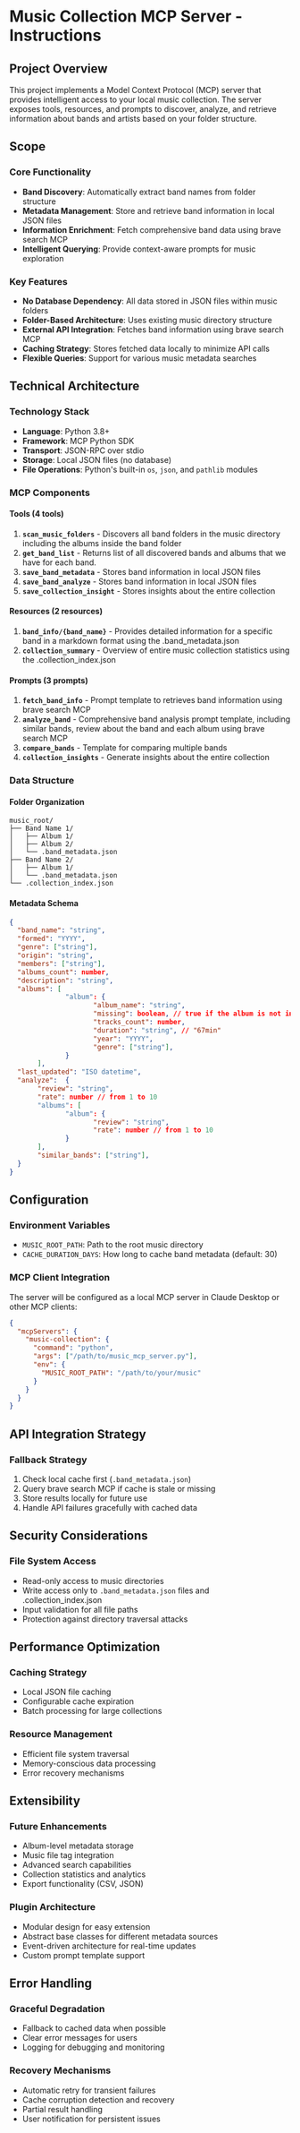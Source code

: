 # Music Collection MCP Server - Instructions

## Project Overview

This project implements a Model Context Protocol (MCP) server that provides intelligent access to your local music collection. The server exposes tools, resources, and prompts to discover, analyze, and retrieve information about bands and artists based on your folder structure.

## Scope

### Core Functionality
- **Band Discovery**: Automatically extract band names from folder structure
- **Metadata Management**: Store and retrieve band information in local JSON files
- **Information Enrichment**: Fetch comprehensive band data using brave search MCP
- **Intelligent Querying**: Provide context-aware prompts for music exploration

### Key Features
- **No Database Dependency**: All data stored in JSON files within music folders
- **Folder-Based Architecture**: Uses existing music directory structure
- **External API Integration**: Fetches band information using brave search MCP
- **Caching Strategy**: Stores fetched data locally to minimize API calls
- **Flexible Queries**: Support for various music metadata searches

## Technical Architecture

### Technology Stack
- **Language**: Python 3.8+
- **Framework**: MCP Python SDK
- **Transport**: JSON-RPC over stdio
- **Storage**: Local JSON files (no database)
- **File Operations**: Python's built-in `os`, `json`, and `pathlib` modules

### MCP Components

#### Tools (4 tools)
1. **`scan_music_folders`** - Discovers all band folders in the music directory including the albums inside the band folder
2. **`get_band_list`** - Returns list of all discovered bands and albums that we have for each band. 
3. **`save_band_metadata`** - Stores band information in local JSON files
3. **`save_band_analyze`** - Stores band information in local JSON files
4. **`save_collection_insight`** - Stores insights about the entire collection

#### Resources (2 resources)
1. **`band_info/{band_name}`** - Provides detailed information for a specific band in a markdown format using the .band_metadata.json
2. **`collection_summary`** - Overview of entire music collection statistics using the .collection_index.json

#### Prompts (3 prompts)
1. **`fetch_band_info`** - Prompt template to retrieves band information using brave search MCP
2. **`analyze_band`** - Comprehensive band analysis prompt template, including similar bands, review about the band and each album using brave search MCP
3. **`compare_bands`** - Template for comparing multiple bands
4. **`collection_insights`** - Generate insights about the entire collection

### Data Structure

#### Folder Organization
```
music_root/
├── Band Name 1/
│   ├── Album 1/
│   ├── Album 2/
│   └── .band_metadata.json
├── Band Name 2/
│   ├── Album 1/
│   └── .band_metadata.json
└── .collection_index.json
```

#### Metadata Schema
```json
{
  "band_name": "string",
  "formed": "YYYY",
  "genre": ["string"],
  "origin": "string",
  "members": ["string"],
  "albums_count": number,
  "description": "string",
  "albums": [
              "album": {
                     "album_name": "string",
                     "missing": boolean, // true if the album is not in the local folder
                     "tracks_count": number,
                     "duration": "string", // "67min"
                     "year": "YYYY",
                     "genre": ["string"],
              }
       ],
  "last_updated": "ISO datetime", 
  "analyze":  {       
       "review": "string",
       "rate": number // from 1 to 10
       "albums": [
              "album": {
                     "review": "string",
                     "rate": number // from 1 to 10
              }
       ],
       "similar_bands": ["string"],
  }
}
```

## Configuration

### Environment Variables
- `MUSIC_ROOT_PATH`: Path to the root music directory
- `CACHE_DURATION_DAYS`: How long to cache band metadata (default: 30)

### MCP Client Integration
The server will be configured as a local MCP server in Claude Desktop or other MCP clients:

```json
{
  "mcpServers": {
    "music-collection": {
      "command": "python",
      "args": ["/path/to/music_mcp_server.py"],
      "env": {
        "MUSIC_ROOT_PATH": "/path/to/your/music"
      }
    }
  }
}
```

## API Integration Strategy

### Fallback Strategy
1. Check local cache first (`.band_metadata.json`)
2. Query brave search MCP if cache is stale or missing
3. Store results locally for future use
4. Handle API failures gracefully with cached data

## Security Considerations

### File System Access
- Read-only access to music directories
- Write access only to `.band_metadata.json` files and .collection_index.json
- Input validation for all file paths
- Protection against directory traversal attacks

## Performance Optimization

### Caching Strategy
- Local JSON file caching
- Configurable cache expiration
- Batch processing for large collections

### Resource Management
- Efficient file system traversal
- Memory-conscious data processing
- Error recovery mechanisms

## Extensibility

### Future Enhancements
- Album-level metadata storage
- Music file tag integration
- Advanced search capabilities
- Collection statistics and analytics
- Export functionality (CSV, JSON)

### Plugin Architecture
- Modular design for easy extension
- Abstract base classes for different metadata sources
- Event-driven architecture for real-time updates
- Custom prompt template support

## Error Handling

### Graceful Degradation
- Fallback to cached data when possible
- Clear error messages for users
- Logging for debugging and monitoring

### Recovery Mechanisms
- Automatic retry for transient failures
- Cache corruption detection and recovery
- Partial result handling
- User notification for persistent issues